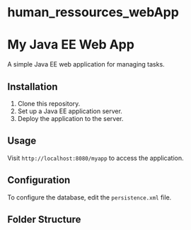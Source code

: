 # human_ressources_webApp
# My Java EE Web App

A simple Java EE web application for managing tasks.

## Installation

1. Clone this repository.
2. Set up a Java EE application server.
3. Deploy the application to the server.

## Usage

Visit `http://localhost:8080/myapp` to access the application.

## Configuration

To configure the database, edit the `persistence.xml` file.

## Folder Structure

